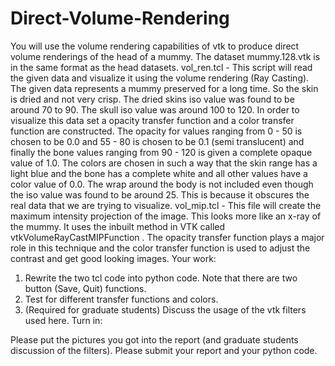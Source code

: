 # Direct-Volume-Rendering

You will use the volume rendering capabilities of vtk to produce direct volume renderings of the head of a mummy. The dataset mummy.128.vtk is in the same format as the head datasets.
vol_ren.tcl - This script will read the given data and visualize it using the volume rendering (Ray Casting). The given data represents a mummy preserved for a long time. So the skin is dried and not very crisp. The dried skins iso value was found to be around 70 to 90. The skull iso value was around 100 to 120. In order to visualize this data set a opacity transfer function and a color transfer function are constructed. The opacity for values ranging from 0 - 50 is chosen to be 0.0 and 55 - 80 is chosen to be 0.1 (semi translucent) and finally the bone values ranging from 90 - 120 is given a complete opaque value of 1.0. The colors are chosen in such a way that the skin range has a light blue and the bone has a complete white and all other values have a color value of 0.0. The wrap around the body is not included even though the iso value was found to be around 25. This is because it obscures the real data that we are trying to visualize.
vol_mip.tcl  -  This file will create the maximum intensity projection
of the image. This looks more like an x-ray of the mummy. It uses the
inbuilt method in VTK called  vtkVolumeRayCastMIPFunction .  The opacity
transfer function plays a major role in this technique and the color
transfer function is used to adjust the contrast and get good looking
images.
Your work:
1. Rewrite the two tcl code into python code. Note that there are two button (Save, Quit) functions.
2. Test for different transfer functions and colors.
3. (Required for graduate students) Discuss the usage of
          the vtk filters used here.
Turn in:
   
Please put the pictures you got into the report (and graduate students discussion of the filters). Please submit your report and your python code.
